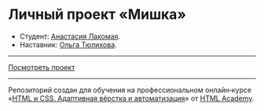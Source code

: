 # Личный проект «Мишка» 

* Студент: [Анастасия Лакомая](https://up.htmlacademy.ru/adaptive/26/user/129268).
* Наставник: [Ольга Тюлихова](https://github.com/avilona).

---

[Посмотреть проект](https://slaastenkaa.github.io/129268-mishka-26/)


---


Репозиторий создан для обучения на профессиональном онлайн‑курсе «[HTML и CSS. Адаптивная вёрстка и автоматизация](https://htmlacademy.ru/intensive/adaptive)» от [HTML Academy](https://htmlacademy.ru).

[check-image]: https://github.com/htmlacademy-adaptive/129268-mishka-26/workflows/Project%20check/badge.svg?branch=master
[check-url]: https://github.com/htmlacademy-adaptive/129268-mishka-26/actions
